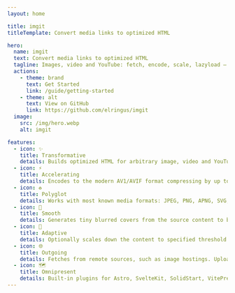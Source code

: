```yaml
---
layout: home

title: imgit
titleTemplate: Convert media links to optimized HTML

hero:
  name: imgit
  text: Convert media links to optimized HTML
  tagline: Images, video and YouTube: fetch, encode, scale, lazyload – for best UX and [Web Vitals](https://web.dev/vitals).
  actions:
    - theme: brand
      text: Get Started
      link: /guide/getting-started
    - theme: alt
      text: View on GitHub
      link: https://github.com/elringus/imgit
  image:
    src: /img/hero.webp
    alt: imgit

features:
  - icon: ✨
    title: Transformative
    details: Builds optimized HTML for arbitrary image, video and YouTube syntax, such as URLs, markdown or JSX tags.
  - icon: ⚡
    title: Accelerating
    details: Encodes to the modern AV1/AVIF format compressing by up to 90% without noticeable quality loss. Supports GPU acceleration.
  - icon: ♻️
    title: Polyglot
    details: Works with most known media formats: JPEG, PNG, APNG, SVG, GIF, WEBP, WEBM, MP4, AVI, MOV, MKV, BMP, TIFF, TGA and even PSD.
  - icon: 🌊
    title: Smooth
    details: Generates tiny blurred covers from the source content to be beautifully crossfaded into HD originals once lazy-loaded.
  - icon: 📐
    title: Adaptive
    details: Optionally scales down the content to specified threshold while preserving high-resolution variants for high-DPI displays.
  - icon: 🌐
    title: Outgoing
    details: Fetches from remote sources, such as image hostings. Uploads optimized content to designated endpoint, such as CDN.
  - icon: 🗺️
    title: Omnipresent
    details: Built-in plugins for Astro, SvelteKit, SolidStart, VitePress, Nuxt and Remix. Adapters for Node, Deno and Bun runtimes.
---
```


<style>
:root {
  --vp-home-hero-name-color: transparent;
  --vp-home-hero-name-background: -webkit-linear-gradient(120deg, #bd34fe 30%, #41d1ff);

  --vp-home-hero-image-background-image: linear-gradient(-45deg, #bd34fe 50%, #47caff 50%);
  --vp-home-hero-image-filter: blur(44px);
}

@media (min-width: 640px) {
  :root {
    --vp-home-hero-image-filter: blur(56px);
  }
}

@media (min-width: 960px) {
  :root {
    --vp-home-hero-image-filter: blur(68px);
  }
}
</style>
